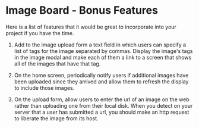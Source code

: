 # Image Board - Bonus Features

Here is a list of features that it would be great to incorporate into your project if you have the time.

1. Add to the image upload form a text field in which users can specify a list of tags for the image separated by commas. Display the image's tags in the image modal and make each of them a link to a screen that shows all of the images that have that tag.

2. On the home screen, periodically notify users if additional images have been uploaded since they arrived and allow them to refresh the display to include those images.

3. On the upload form, allow users to enter the url of an image on the web rather than uploading one from their local disk. When you detect on your server that a user has submitted a url, you should make an http request to liberate the image from its host.

